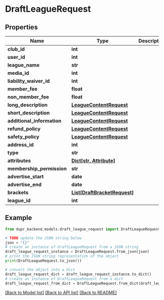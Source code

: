 # DraftLeagueRequest


## Properties

Name | Type | Description | Notes
------------ | ------------- | ------------- | -------------
**club_id** | **int** |  | 
**user_id** | **int** |  | 
**league_name** | **str** |  | [optional] 
**media_id** | **int** |  | [optional] 
**liability_waiver_id** | **int** |  | [optional] 
**member_fee** | **float** |  | [optional] 
**non_member_fee** | **float** |  | [optional] 
**long_description** | [**LeagueContentRequest**](LeagueContentRequest.md) |  | [optional] 
**short_description** | [**LeagueContentRequest**](LeagueContentRequest.md) |  | [optional] 
**additional_information** | [**LeagueContentRequest**](LeagueContentRequest.md) |  | [optional] 
**refund_policy** | [**LeagueContentRequest**](LeagueContentRequest.md) |  | [optional] 
**safety_policy** | [**LeagueContentRequest**](LeagueContentRequest.md) |  | [optional] 
**address_id** | **int** |  | [optional] 
**type** | **str** |  | [optional] 
**attributes** | [**Dict[str, Attribute]**](Attribute.md) |  | [optional] 
**membership_permission** | **str** |  | [optional] 
**advertise_start** | **date** |  | [optional] 
**advertise_end** | **date** |  | [optional] 
**brackets** | [**List[DraftBracketRequest]**](DraftBracketRequest.md) |  | [optional] 
**league_id** | **int** |  | 

## Example

```python
from dupr_backend.models.draft_league_request import DraftLeagueRequest

# TODO update the JSON string below
json = "{}"
# create an instance of DraftLeagueRequest from a JSON string
draft_league_request_instance = DraftLeagueRequest.from_json(json)
# print the JSON string representation of the object
print(DraftLeagueRequest.to_json())

# convert the object into a dict
draft_league_request_dict = draft_league_request_instance.to_dict()
# create an instance of DraftLeagueRequest from a dict
draft_league_request_from_dict = DraftLeagueRequest.from_dict(draft_league_request_dict)
```
[[Back to Model list]](../README.md#documentation-for-models) [[Back to API list]](../README.md#documentation-for-api-endpoints) [[Back to README]](../README.md)



